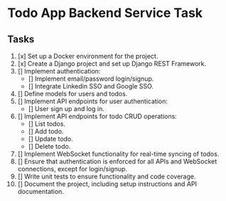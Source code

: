# Todo App Backend Service Task

## Tasks
1. [x] Set up a Docker environment for the project.
2. [x] Create a Django project and set up Django REST Framework.
3. [] Implement authentication:
   - [] Implement email/password login/signup.
   - [] Integrate Linkedin SSO and Google SSO.
4. [] Define models for users and todos.
5. [] Implement API endpoints for user authentication:
   - [] User sign up and log in.
6. [] Implement API endpoints for todo CRUD operations:
   - [] List todos.
   - [] Add todo.
   - [] Update todo.
   - [] Delete todo.
7. [] Implement WebSocket functionality for real-time syncing of todos.
8. [] Ensure that authentication is enforced for all APIs and WebSocket connections, except for login/signup.
9. [] Write unit tests to ensure functionality and code coverage.
10. [] Document the project, including setup instructions and API documentation.
